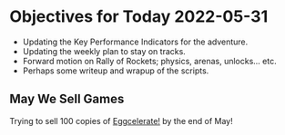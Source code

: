 # Objectives for Today 2022-05-31

- Updating the Key Performance Indicators for the adventure.
- Updating the weekly plan to stay on tracks.
- Forward motion on Rally of Rockets; physics, arenas, unlocks... etc.
- Perhaps some writeup and wrapup of the scripts.

## May We Sell Games

Trying to sell 100 copies of [Eggcelerate!](https://store.steampowered.com/app/1535490/Eggcelerate/) by the end of May!
